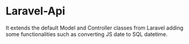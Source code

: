 # Laravel-Api
It extends the default Model and Controller classes from Laravel adding some functionalities such as converting JS date to SQL datetime.
